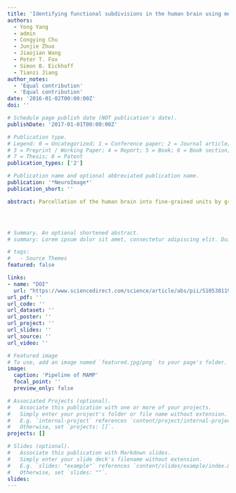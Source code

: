 ```yaml
---
title: 'Identifying functional subdivisions in the human brain using meta-analytic activation modeling-based parcellation'
authors:
  - Yong Yang
  - admin
  - Congying Chu
  - Junjie Zhuo
  - Jiaojian Wang
  - Peter T. Fox
  - Simon B. Eickhoff
  - Tianzi Jiang
author_notes:
  - 'Equal contribution'
  - 'Equal contribution'
date: '2016-01-02T00:00:00Z'
doi: ''

# Schedule page publish date (NOT publication's date).
publishDate: '2017-01-01T00:00:00Z'

# Publication type.
# Legend: 0 = Uncategorized; 1 = Conference paper; 2 = Journal article;
# 3 = Preprint / Working Paper; 4 = Report; 5 = Book; 6 = Book section;
# 7 = Thesis; 8 = Patent
publication_types: ['2']

# Publication name and optional abbreviated publication name.
publication: '*NeuroImage*'
publication_short: ''

abstract: Parcellation of the human brain into fine-grained units by grouping voxels into distinct clusters has been an effective approach for delineating specific brain regions and their subregions. Published neuroimaging studies employing coordinate-based meta-analyses have shown that the activation foci and their corresponding behavioral categories may contain useful information about the anatomical–functional organization of brain regions. Inspired by these developments, we proposed a new parcellation scheme called meta-analytic activation modeling-based parcellation (MAMP) that uses meta-analytically obtained information. The raw meta data, including the experiments and the reported activation coordinates related to a brain region of interest, were acquired from the Brainmap database. Using this data, we first obtained the “modeled activation” pattern by modeling the voxel-wise activation probability given spatial uncertainty for each experiment that featured at least one focus within the region of interest. Then, we processed these “modeled activation” patterns across the experiments with a K-means clustering algorithm to group the voxels into different subregions. In order to verify the reliability of the method, we employed our method to parcellate the amygdala and the left Brodmann area 44 (BA44). The parcellation results were quite consistent with previous cytoarchitectonic and in vivo neuroimaging findings. Therefore, the MAMP proposed in the current study could be a useful complement to other methods for uncovering the functional organization of the human brain.




# Summary. An optional shortened abstract.
# summary: Lorem ipsum dolor sit amet, consectetur adipiscing elit. Duis posuere tellus ac convallis placerat. Proin tincidunt magna sed ex sollicitudin condimentum.

# tags:
#   - Source Themes
featured: false

links:
- name: "DOI"
  url: "https://www.sciencedirect.com/science/article/abs/pii/S1053811915007387"
url_pdf: ''
url_code: ''
url_dataset: ''
url_poster: ''
url_project: ''
url_slides: ''
url_source: ''
url_video: ''

# Featured image
# To use, add an image named `featured.jpg/png` to your page's folder.
image:
  caption: 'Pipeline of MAMP'
  focal_point: ''
  preview_only: false

# Associated Projects (optional).
#   Associate this publication with one or more of your projects.
#   Simply enter your project's folder or file name without extension.
#   E.g. `internal-project` references `content/project/internal-project/index.md`.
#   Otherwise, set `projects: []`.
projects: []

# Slides (optional).
#   Associate this publication with Markdown slides.
#   Simply enter your slide deck's filename without extension.
#   E.g. `slides: "example"` references `content/slides/example/index.md`.
#   Otherwise, set `slides: ""`.
slides:
---
```

